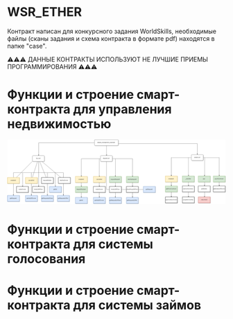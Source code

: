 # WSR_ETHER

Контракт написан для конкурсного задания WorldSkills, необходимые файлы (сканы задания и схема контракта в формате pdf) находятся в папке "case". 

⚠️⚠️⚠️ ДАННЫЕ КОНТРАКТЫ ИСПОЛЬЗУЮТ НЕ ЛУЧШИЕ ПРИЕМЫ ПРОГРАММИРОВАНИЯ ⚠️⚠️⚠️

# Функции и строение смарт-контракта для управления недвижимостью
![alt text](estate_scheme.png)
# Функции и строение смарт-контракта для системы голосования
# Функции и строение смарт-контракта для системы займов
